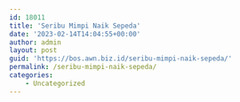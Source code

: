 ```yaml
---
id: 18011
title: 'Seribu Mimpi Naik Sepeda'
date: '2023-02-14T14:04:55+00:00'
author: admin
layout: post
guid: 'https://bos.awn.biz.id/seribu-mimpi-naik-sepeda/'
permalink: /seribu-mimpi-naik-sepeda/
categories:
    - Uncategorized
---
```


